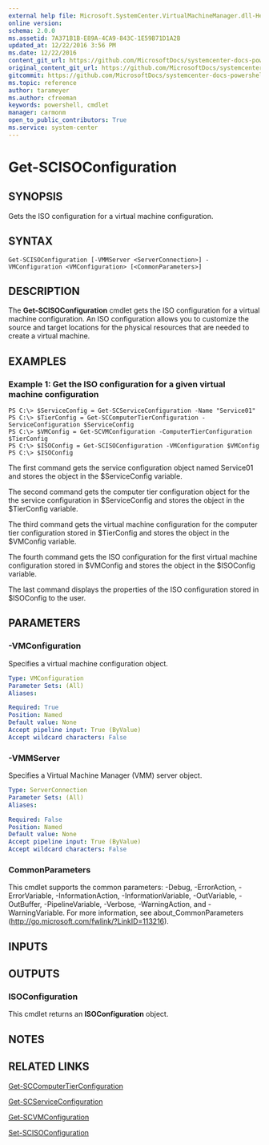 ```yaml
---
external help file: Microsoft.SystemCenter.VirtualMachineManager.dll-Help.xml
online version: 
schema: 2.0.0
ms.assetid: 7A371B1B-E89A-4CA9-843C-1E59B71D1A2B
updated_at: 12/22/2016 3:56 PM
ms.date: 12/22/2016
content_git_url: https://github.com/MicrosoftDocs/systemcenter-docs-powershell/blob/master/systemcenter-cmdlets/SystemCenter2016/VirtualMachineManager/vlatest/Get-SCISOConfiguration.md
original_content_git_url: https://github.com/MicrosoftDocs/systemcenter-docs-powershell/blob/master/systemcenter-cmdlets/SystemCenter2016/VirtualMachineManager/vlatest/Get-SCISOConfiguration.md
gitcommit: https://github.com/MicrosoftDocs/systemcenter-docs-powershell/blob/96e5647587661652225fbdd2c797cd4d59d542bc/systemcenter-cmdlets/SystemCenter2016/VirtualMachineManager/vlatest/Get-SCISOConfiguration.md
ms.topic: reference
author: tarameyer
ms.author: cfreeman
keywords: powershell, cmdlet
manager: carmonm
open_to_public_contributors: True
ms.service: system-center
---
```


# Get-SCISOConfiguration

## SYNOPSIS
Gets the ISO configuration for a virtual machine configuration.

## SYNTAX

```
Get-SCISOConfiguration [-VMMServer <ServerConnection>] -VMConfiguration <VMConfiguration> [<CommonParameters>]
```

## DESCRIPTION
The **Get-SCISOConfiguration** cmdlet gets the ISO configuration for a virtual machine configuration.
An ISO configuration allows you to customize the source and target locations for the physical resources that are needed to create a virtual machine.

## EXAMPLES

### Example 1: Get the ISO configuration for a given virtual machine configuration
```
PS C:\> $ServiceConfig = Get-SCServiceConfiguration -Name "Service01"
PS C:\> $TierConfig = Get-SCComputerTierConfiguration -ServiceConfiguration $ServiceConfig
PS C:\> $VMConfig = Get-SCVMConfiguration -ComputerTierConfiguration $TierConfig
PS C:\> $ISOConfig = Get-SCISOConfiguration -VMConfiguration $VMConfig
PS C:\> $ISOConfig
```

The first command gets the service configuration object named Service01 and stores the object in the $ServiceConfig variable.

The second command gets the computer tier configuration object for the the service configuration in $ServiceConfig and stores the object in the $TierConfig variable.

The third command gets the virtual machine configuration for the computer tier configuration stored in $TierConfig and stores the object in the $VMConfig variable.

The fourth command gets the ISO configuration for the first virtual machine configuration stored in $VMConfig and stores the object in the $ISOConfig variable.

The last command displays the properties of the ISO configuration stored in $ISOConfig to the user.

## PARAMETERS

### -VMConfiguration
Specifies a virtual machine configuration object.

```yaml
Type: VMConfiguration
Parameter Sets: (All)
Aliases: 

Required: True
Position: Named
Default value: None
Accept pipeline input: True (ByValue)
Accept wildcard characters: False
```

### -VMMServer
Specifies a Virtual Machine Manager (VMM) server object.

```yaml
Type: ServerConnection
Parameter Sets: (All)
Aliases: 

Required: False
Position: Named
Default value: None
Accept pipeline input: True (ByValue)
Accept wildcard characters: False
```

### CommonParameters
This cmdlet supports the common parameters: -Debug, -ErrorAction, -ErrorVariable, -InformationAction, -InformationVariable, -OutVariable, -OutBuffer, -PipelineVariable, -Verbose, -WarningAction, and -WarningVariable. For more information, see about_CommonParameters (http://go.microsoft.com/fwlink/?LinkID=113216).

## INPUTS

## OUTPUTS

### ISOConfiguration
This cmdlet returns an **ISOConfiguration** object.

## NOTES

## RELATED LINKS

[Get-SCComputerTierConfiguration](xref:SystemCenter2016/VirtualMachineManager/vlatest/Get-SCComputerTierConfiguration.md)

[Get-SCServiceConfiguration](xref:SystemCenter2016/VirtualMachineManager/vlatest/Get-SCServiceConfiguration.md)

[Get-SCVMConfiguration](xref:SystemCenter2016/VirtualMachineManager/vlatest/Get-SCVMConfiguration.md)

[Set-SCISOConfiguration](xref:SystemCenter2016/VirtualMachineManager/vlatest/Set-SCISOConfiguration.md)

